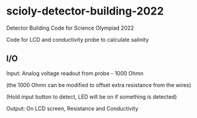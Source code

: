 # scioly-detector-building-2022
Detector Building Code for Science Olympiad 2022

Code for LCD and conductivity probe to calculate salinity

## I/O

Input: Analog voltage readout from probe - 1000 Ohmn

(the 1000 Ohmn can be modified to offset extra resistance from the wires)

(Hold input button to detect, LED will be on if something is detected)

Output: On LCD screen, Resistance and Conductivity
